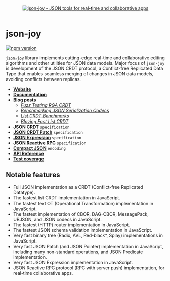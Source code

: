 <div align="center">
  <br />
  <br />
  <a href="https://jsonjoy.com">
      <img src="https://appsets.jsonjoy.com/branding/avatars/avatar-256x256-fitted.svg" alt="json-joy - JSON tools for real-time and collaborative apps" target="_blank" />
  </a>
  <br />
  <br />
</div>


# json-joy

[![npm version](https://badge.fury.io/js/json-joy.svg)](https://badge.fury.io/js/json-joy)

[`json-joy`][json-joy] library implements cutting-edge real-time and
collaborative editing algorithms and other utilities for JSON data models.
Major focus of `json-joy` is development of the JSON CRDT protocol, a
Conflict-free Replicated Data Type that enables seamless
merging of changes in JSON data models, avoiding conflicts between replicas.

- [__Website__](https://jsonjoy.com)
- [__Documentation__](https://jsonjoy.com/libs/json-joy-js)
- [__Blog posts__](https://jsonjoy.com/blog)
  - [*Fuzz Testing RGA CRDT*](https://jsonjoy.com/blog/fuzz-testing-rga-crdt)
  - [*Benchmarking JSON Serialization Codecs*](https://jsonjoy.com/blog/json-codec-benchmarks)
  - [*List CRDT Benchmarks*](https://jsonjoy.com/blog/list-crdt-benchmarks)
  - [*Blazing Fast List CRDT*](https://jsonjoy.com/blog/performant-rga-list-crdt-algorithm)
- [__JSON CRDT__](https://jsonjoy.com/specs/json-crdt) `specification`
- [__JSON CRDT Patch__](https://jsonjoy.com/specs/json-crdt-patch) `specification`
- [__JSON Expression__](https://jsonjoy.com/specs/json-expression) `specification`
- [__JSON Reactive RPC__](https://jsonjoy.com/specs/json-rx) `specification`
- [__Compact JSON__](https://jsonjoy.com/specs/compact-json) `encoding`
- [__API Reference__](https://streamich.github.io/json-joy/)
- [__Test coverage__](https://streamich.github.io/json-joy/coverage/lcov-report/)


## Notable features

- Full JSON implementation as a CRDT (Conflict-free Replicated Datatype).
- The fastest list CRDT implementation in JavaScript.
- The fastest text OT (Operational Transformation) implementation in JavaScript.
- The fastest implementation of CBOR, DAG-CBOR, MessagePack, UBJSON, and JSON codecs in JavaScript.
- The fastest (HTTP) router implementation in JavaScript.
- The fastest JSON schema validation implementation in JavaScript.
- Very fast binary tree (Radix, AVL, Red-black*, Splay) implementations in JavaScript.
- Very fast JSON Patch (and JSON Pointer) implementation in JavaScript, including many non-standard operations, and JSON Predicate implementation.
- Very fast JSON Expression implementation in JavaScript.
- JSON Reactive RPC protocol (RPC with server push) implementation, for real-time collaborative apps.


[json-joy]: https://jsonjoy.com
